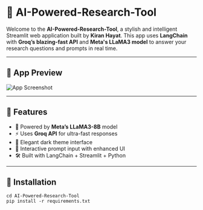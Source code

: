# 🤖 AI-Powered-Research-Tool

Welcome to the **AI-Powered-Research-Tool**, a stylish and intelligent Streamlit web application built by **Kiran Hayat**. This app uses **LangChain** with **Groq’s blazing-fast API** and **Meta's LLaMA3 model** to answer your research questions and prompts in real time.

---

## 🌟 App Preview

![App Screenshot](https://github.com/user-attachments/assets/4129e523-8cec-44aa-b5b7-ad716fcfdf6b)


---

## 🚀 Features

- 🧠 Powered by **Meta’s LLaMA3-8B** model
- ⚡ Uses **Groq API** for ultra-fast responses
- 🎨 Elegant dark theme interface
- 💬 Interactive prompt input with enhanced UI
- 🛠 Built with LangChain + Streamlit + Python

---

## 🔧 Installation

```bashgit clone https://github.com/kiran-hayat/AI-Powered-Research-Tool.git
cd AI-Powered-Research-Tool
pip install -r requirements.txt
